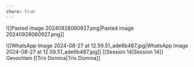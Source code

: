 ```yaml
---
share: true
---
```


![[Pasted image 20240928060927.png|Pasted image 20240928060927.png]]

![[WhatsApp Image 2024-08-27 at 12.59.51_ade6b487.jpg|WhatsApp Image 2024-08-27 at 12.59.51_ade6b487.jpg]]
[[Session 14|Session 14]]
Gevochten [[Trix Domina|Trix Domina]]
